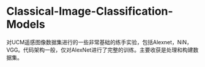 # Classical-Image-Classification-Models
对UCM遥感图像数据集进行的一些非常基础的练手实验，包括Alexnet，NiN，VGG。代码架构一般，仅对AlexNet进行了完整的训练。主要收获是处理和构建数据集。
